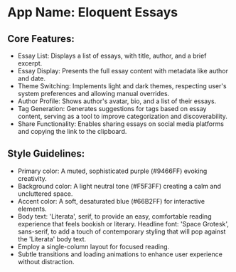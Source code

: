 # **App Name**: Eloquent Essays

## Core Features:

- Essay List: Displays a list of essays, with title, author, and a brief excerpt. 
- Essay Display: Presents the full essay content with metadata like author and date.
- Theme Switching: Implements light and dark themes, respecting user's system preferences and allowing manual overrides.
- Author Profile: Shows author's avatar, bio, and a list of their essays.
- Tag Generation: Generates suggestions for tags based on essay content, serving as a tool to improve categorization and discoverability.
- Share Functionality: Enables sharing essays on social media platforms and copying the link to the clipboard.

## Style Guidelines:

- Primary color: A muted, sophisticated purple (#9466FF) evoking creativity.
- Background color: A light neutral tone (#F5F3FF) creating a calm and uncluttered space.
- Accent color: A soft, desaturated blue (#66B2FF) for interactive elements.
- Body text: 'Literata', serif, to provide an easy, comfortable reading experience that feels bookish or literary. Headline font: 'Space Grotesk', sans-serif, to add a touch of contemporary styling that will pop against the 'Literata' body text.
- Employ a single-column layout for focused reading.
- Subtle transitions and loading animations to enhance user experience without distraction.